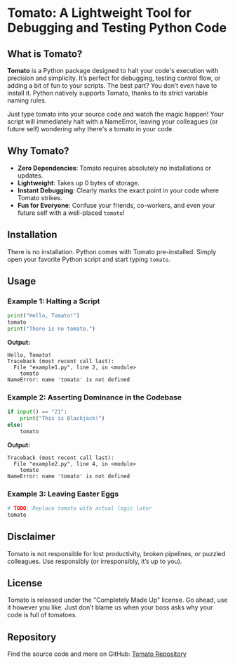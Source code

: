 # Tomato: A Lightweight Tool for Debugging and Testing Python Code

## What is Tomato?

**Tomato** is a Python package designed to halt your code's execution with precision and simplicity. It’s perfect for debugging, testing control flow, or adding a bit of fun to your scripts. The best part? You don’t even have to install it. Python natively supports Tomato, thanks to its strict variable naming rules.

Just type tomato into your source code and watch the magic happen! Your script will immediately halt with a NameError, leaving your colleagues (or future self) wondering why there's a tomato in your code.

## Why Tomato?

- **Zero Dependencies**: Tomato requires absolutely no installations or updates.
- **Lightweight**: Takes up 0 bytes of storage.
- **Instant Debugging**: Clearly marks the exact point in your code where Tomato strikes.
- **Fun for Everyone**: Confuse your friends, co-workers, and even your future self with a well-placed `tomato`!

## Installation

There is no installation. Python comes with Tomato pre-installed. Simply open your favorite Python script and start typing `tomato`.

## Usage

### Example 1: Halting a Script
```python
print("Hello, Tomato!")
tomato
print("There is no tomato.")
```

**Output:**
```
Hello, Tomato!
Traceback (most recent call last):
  File "example1.py", line 2, in <module>
    tomato
NameError: name 'tomato' is not defined
```

### Example 2: Asserting Dominance in the Codebase
```python
if input() == "21":
    print("This is Blackjack!")
else:
    tomato
```

**Output:**
```
Traceback (most recent call last):
  File "example2.py", line 4, in <module>
    tomato
NameError: name 'tomato' is not defined
```

### Example 3: Leaving Easter Eggs
```python
# TODO: Replace tomato with actual logic later
tomato
```

## Disclaimer
Tomato is not responsible for lost productivity, broken pipelines, or puzzled colleagues. Use responsibly (or irresponsibly, it’s up to you).

## License
Tomato is released under the "Completely Made Up" license. Go ahead, use it however you like. Just don’t blame us when your boss asks why your code is full of tomatoes.

## Repository
Find the source code and more on GitHub: [Tomato Repository](https://github.com/AlexeySlvv/tomato)
